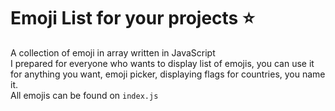 # Emoji List for your projects ⭐

A collection of emoji in array written in JavaScript  
I prepared for everyone who wants to display list of emojis, you can use it for anything you want, emoji picker, displaying flags for countries, you name it.  
All emojis can be found on `index.js`
